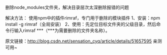 删除node_modules文件夹，解决目录层次太深删除报错的问题

解决方法：
使用npm中的插件rimraf，专门用于删除的模块插件
	1、安装：npm install -g rimraf（全局安装）
    2、使用：先定位目标文件夹的父级目录，然后命令行输入rimraf ***（***为需要删除的文件夹名称）。

原文链接：http://blog.csdn.net/sensation_cyq/article/details/51657595
亲测可用~